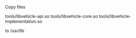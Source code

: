 Copy files 

tools/libvehicle-api.so
tools/libvehicle-core.so
tools/libvehicle-implementation.so

to /usr/lib 